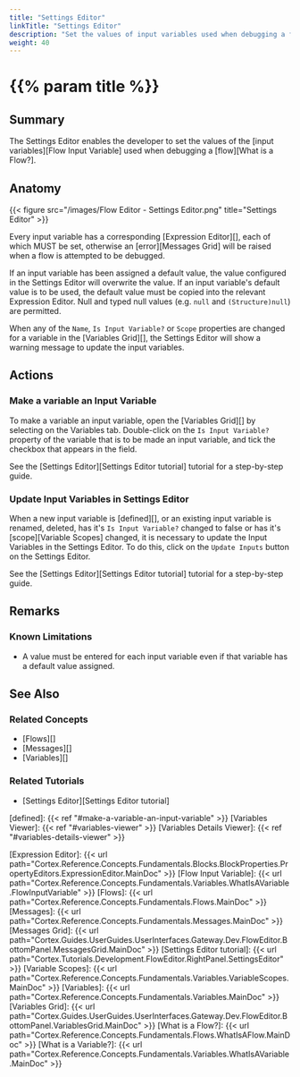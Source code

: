 ```yaml
---
title: "Settings Editor"
linkTitle: "Settings Editor"
description: "Set the values of input variables used when debugging a flow."
weight: 40
---
```


# {{% param title %}}

## Summary

The Settings Editor enables the developer to set the values of the [input variables][Flow Input Variable] used when debugging a [flow][What is a Flow?].

## Anatomy

{{< figure src="/images/Flow Editor - Settings Editor.png" title="Settings Editor" >}}

Every input variable has a corresponding [Expression Editor][], each of which MUST be set, otherwise an [error][Messages Grid] will be raised when a flow is attempted to be debugged.

If an input variable has been assigned a default value, the value configured in the Settings Editor will overwrite the value. If an input variable's default value is to be used, the default value must be copied into the relevant Expression Editor. Null and typed null values (e.g. `null` and `(Structure)null`) are permitted.

When any of the `Name`, `Is Input Variable?` or `Scope` properties are changed for a variable in the [Variables Grid][], the Settings Editor will show a warning message to update the input variables.

## Actions

### Make a variable an Input Variable

To make a variable an input variable, open the [Variables Grid][] by selecting on the Variables tab. Double-click on the `Is Input Variable?` property of the variable that is to be made an input variable, and tick the checkbox that appears in the field.

See the [Settings Editor][Settings Editor tutorial] tutorial for a step-by-step guide.

### Update Input Variables in Settings Editor

When a new input variable is [defined][], or an existing input variable is renamed, deleted, has  it's `Is Input Variable?` changed to false or has it's [scope][Variable Scopes] changed, it is necessary to update the Input Variables in the Settings Editor. To do this, click on the `Update Inputs` button on the Settings Editor.

See the [Settings Editor][Settings Editor tutorial] tutorial for a step-by-step guide.

## Remarks

### Known Limitations

* A value must be entered for each input variable even if that variable has a default value assigned.

## See Also

### Related Concepts

* [Flows][]
* [Messages][]
* [Variables][]

### Related Tutorials

* [Settings Editor][Settings Editor tutorial]

[defined]: {{< ref "#make-a-variable-an-input-variable" >}}
[Variables Viewer]: {{< ref "#variables-viewer" >}}
[Variables Details Viewer]: {{< ref "#variables-details-viewer" >}}

[Expression Editor]: {{< url path="Cortex.Reference.Concepts.Fundamentals.Blocks.BlockProperties.PropertyEditors.ExpressionEditor.MainDoc" >}}
[Flow Input Variable]: {{< url path="Cortex.Reference.Concepts.Fundamentals.Variables.WhatIsAVariable.FlowInputVariable" >}}
[Flows]: {{< url path="Cortex.Reference.Concepts.Fundamentals.Flows.MainDoc" >}}
[Messages]: {{< url path="Cortex.Reference.Concepts.Fundamentals.Messages.MainDoc" >}}
[Messages Grid]: {{< url path="Cortex.Guides.UserGuides.UserInterfaces.Gateway.Dev.FlowEditor.BottomPanel.MessagesGrid.MainDoc" >}}
[Settings Editor tutorial]: {{< url path="Cortex.Tutorials.Development.FlowEditor.RightPanel.SettingsEditor" >}}
[Variable Scopes]: {{< url path="Cortex.Reference.Concepts.Fundamentals.Variables.VariableScopes.MainDoc" >}}
[Variables]: {{< url path="Cortex.Reference.Concepts.Fundamentals.Variables.MainDoc" >}}
[Variables Grid]: {{< url path="Cortex.Guides.UserGuides.UserInterfaces.Gateway.Dev.FlowEditor.BottomPanel.VariablesGrid.MainDoc" >}}
[What is a Flow?]: {{< url path="Cortex.Reference.Concepts.Fundamentals.Flows.WhatIsAFlow.MainDoc" >}}
[What is a Variable?]: {{< url path="Cortex.Reference.Concepts.Fundamentals.Variables.WhatIsAVariable.MainDoc" >}}
